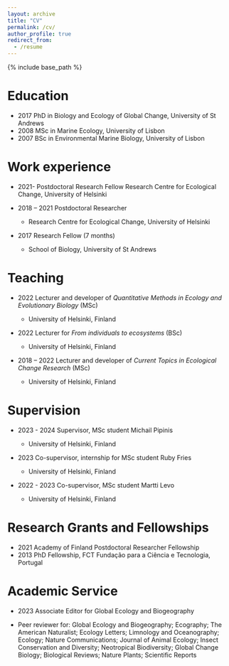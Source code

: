 ```yaml
---
layout: archive
title: "CV"
permalink: /cv/
author_profile: true
redirect_from:
  - /resume
---
```


{% include base_path %}

Education
======
* 2017    PhD in Biology and Ecology of Global Change, University of St Andrews
* 2008    MSc in Marine Ecology, University of Lisbon
* 2007    BSc in Environmental Marine Biology, University of Lisbon


Work experience
======
* 2021-       Postdoctoral Research Fellow
  Research Centre for Ecological Change, University of Helsinki

* 2018 – 2021	Postdoctoral Researcher
  * Research Centre for Ecological Change, University of Helsinki
  
* 2017       Research Fellow (7 months)
   * School of Biology, University of St Andrews


Teaching
======
* 2022	       Lecturer and developer of *Quantitative Methods in Ecology and Evolutionary Biology* (MSc)
  * University of Helsinki, Finland

* 2022	       Lecturer for *From individuals to ecosystems* (BSc)
  * University of Helsinki, Finland

* 2018 – 2022  Lecturer and developer of *Current Topics in Ecological Change Research* (MSc)
  * University of Helsinki, Finland


Supervision
======
* 2023 - 2024   Supervisor, MSc student Michail Pipinis
  * University of Helsinki, Finland

* 2023          Co-supervisor, internship for MSc student Ruby Fries
  * University of Helsinki, Finland

* 2022 - 2023   Co-supervisor, MSc student Martti Levo
  * University of Helsinki, Finland


Research Grants and Fellowships
======
* 2021      Academy of Finland Postdoctoral Researcher Fellowship
* 2013      PhD Fellowship, FCT Fundação para a Ciência e Tecnologia, Portugal


Academic Service
======
* 2023    Associate Editor for Global Ecology and Biogeography

* Peer reviewer for: Global Ecology and Biogeography; Ecography; The American Naturalist; Ecology Letters; Limnology and Oceanography; Ecology; Nature Communications; Journal of Animal Ecology; Insect Conservation and Diversity; Neotropical Biodiversity; Global Change Biology; Biological Reviews; Nature Plants; Scientific Reports

